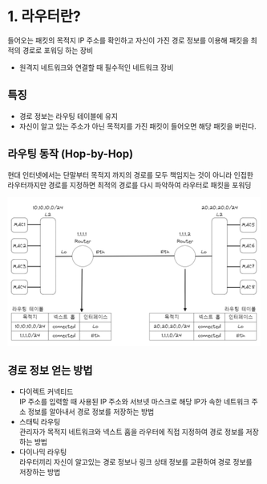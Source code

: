 # **1. 라우터란?**

들어오는 패킷의 목적지 IP 주소를 확인하고 자신이 가진 경로 정보를 이용해 패킷을 최적의 경로로 포워딩 하는 장비

- 원격지 네트워크와 연결할 때 필수적인 네트워크 장비

## 특징

- 경로 정보는 라우팅 테이블에 유지
- 자신이 알고 있는 주소가 아닌 목적지를 가진 패킷이 들어오면 해당 패킷을 버린다.

## 라우팅 동작 (Hop-by-Hop)

현대 인터넷에서는 단말부터 목적지 까지의 경로를 모두 책임지는 것이 아니라 인접한 라우터까지만 경로를 지정하면 최적의 경로를 다시 파악하여 라우터로 패킷을 포워딩

<img src = "/assets/Pasted image 20231102173920.png">

## 경로 정보 얻는 방법

- 다이렉트 커넥티드   
  IP 주소를 입력할 때 사용된 IP 주소와 서브넷 마스크로 해당 IP가 속한 네트워크 주소 정보를 알아내서 경로 정보를 저장하는 방법
- 스태틱 라우팅   
  관리자가 목적지 네트워크와 넥스트 홉을 라우터에 직접 지정하여 경로 정보를 저장하는 방법
- 다이나믹 라우팅   
  라우터끼리 자신이 알고있는 경로 정보나 링크 상태 정보를 교환하여 경로 정보를 저장하는 방법
